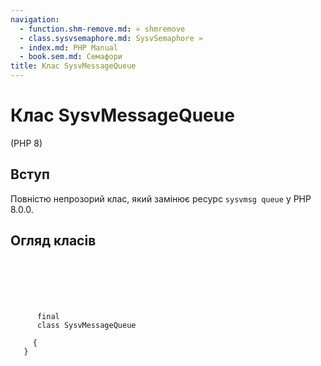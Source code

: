 ```yaml
---
navigation:
  - function.shm-remove.md: « shmremove
  - class.sysvsemaphore.md: SysvSemaphore »
  - index.md: PHP Manual
  - book.sem.md: Семафори
title: Клас SysvMessageQueue
---
```

# Клас SysvMessageQueue

(PHP 8)

## Вступ

Повністю непрозорий клас, який замінює ресурс `sysvmsg queue` у PHP 8.0.0.

## Огляд класів

```synopsis

     
    

    
     
      final
      class SysvMessageQueue
     
     {
   }
```
